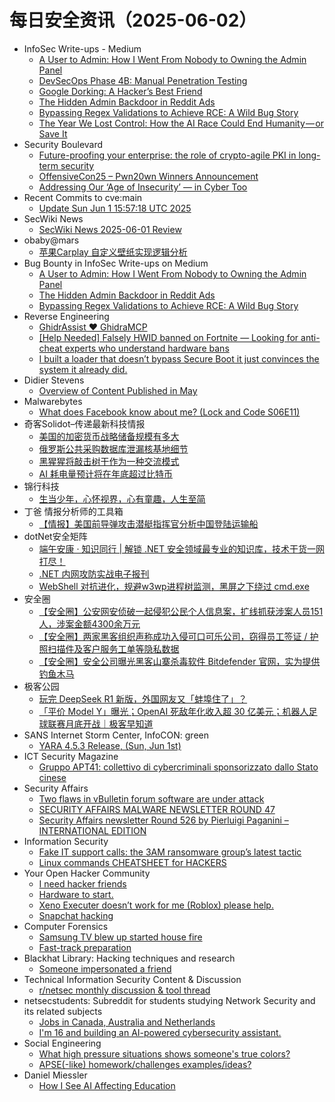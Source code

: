 # 每日安全资讯（2025-06-02）

- InfoSec Write-ups - Medium
  - [A User to Admin: How I Went From Nobody to Owning the Admin Panel](https://infosecwriteups.com/a-user-to-admin-how-i-went-from-nobody-to-owning-the-admin-panel-7dcc22344720?source=rss----7b722bfd1b8d---4)
  - [DevSecOps Phase 4B: Manual Penetration Testing](https://infosecwriteups.com/devsecops-phase-4b-manual-penetration-testing-9c9e0493531d?source=rss----7b722bfd1b8d---4)
  - [Google Dorking: A Hacker’s Best Friend](https://infosecwriteups.com/google-dorking-a-hackers-best-friend-716dfb3e9739?source=rss----7b722bfd1b8d---4)
  - [The Hidden Admin Backdoor in Reddit Ads](https://infosecwriteups.com/the-hidden-admin-backdoor-in-reddit-ads-32eeb8e1e216?source=rss----7b722bfd1b8d---4)
  - [Bypassing Regex Validations to Achieve RCE: A Wild Bug Story](https://infosecwriteups.com/bypassing-regex-validations-to-achieve-rce-a-wild-bug-story-6476faccbc23?source=rss----7b722bfd1b8d---4)
  - [The Year We Lost Control: How the AI Race Could End Humanity — or Save It](https://infosecwriteups.com/the-year-we-lost-control-how-the-ai-race-could-end-humanity-or-save-it-3e00544e663c?source=rss----7b722bfd1b8d---4)
- Security Boulevard
  - [Future-proofing your enterprise: the role of crypto-agile PKI in long-term security](https://securityboulevard.com/2025/06/future-proofing-your-enterprise-the-role-of-crypto-agile-pki-in-long-term-security/?utm_source=rss&utm_medium=rss&utm_campaign=future-proofing-your-enterprise-the-role-of-crypto-agile-pki-in-long-term-security)
  - [OffensiveCon25 – Pwn20wn Winners Announcement](https://securityboulevard.com/2025/06/offensivecon25-pwn20wn-winners-announcement-2/?utm_source=rss&utm_medium=rss&utm_campaign=offensivecon25-pwn20wn-winners-announcement-2)
  - [Addressing Our ‘Age of Insecurity’ — in Cyber Too](https://securityboulevard.com/2025/06/addressing-our-age-of-insecurity-in-cyber-too/?utm_source=rss&utm_medium=rss&utm_campaign=addressing-our-age-of-insecurity-in-cyber-too)
- Recent Commits to cve:main
  - [Update Sun Jun  1 15:57:18 UTC 2025](https://github.com/trickest/cve/commit/5684468e53670eaa7910d1c147715f16a04abc0a)
- SecWiki News
  - [SecWiki News 2025-06-01 Review](http://www.sec-wiki.com/?2025-06-01)
- obaby@mars
  - [苹果Carplay 自定义壁纸实现逻辑分析](https://h4ck.org.cn/2025/06/20875)
- Bug Bounty in InfoSec Write-ups on Medium
  - [A User to Admin: How I Went From Nobody to Owning the Admin Panel](https://infosecwriteups.com/a-user-to-admin-how-i-went-from-nobody-to-owning-the-admin-panel-7dcc22344720?source=rss----7b722bfd1b8d--bug_bounty)
  - [The Hidden Admin Backdoor in Reddit Ads](https://infosecwriteups.com/the-hidden-admin-backdoor-in-reddit-ads-32eeb8e1e216?source=rss----7b722bfd1b8d--bug_bounty)
  - [Bypassing Regex Validations to Achieve RCE: A Wild Bug Story](https://infosecwriteups.com/bypassing-regex-validations-to-achieve-rce-a-wild-bug-story-6476faccbc23?source=rss----7b722bfd1b8d--bug_bounty)
- Reverse Engineering
  - [GhidrAssist ❤️ GhidraMCP](https://www.reddit.com/r/ReverseEngineering/comments/1l0zqk7/ghidrassist_ghidramcp/)
  - [[Help Needed] Falsely HWID banned on Fortnite — Looking for anti-cheat experts who understand hardware bans](https://www.reddit.com/r/ReverseEngineering/comments/1l10j8f/help_needed_falsely_hwid_banned_on_fortnite/)
  - [I built a loader that doesn’t bypass Secure Boot it just convinces the system it already did.](https://www.reddit.com/r/ReverseEngineering/comments/1l0dnud/i_built_a_loader_that_doesnt_bypass_secure_boot/)
- Didier Stevens
  - [Overview of Content Published in May](https://blog.didierstevens.com/2025/06/01/overview-of-content-published-in-may-10/)
- Malwarebytes
  - [What does Facebook know about me? (Lock and Code S06E11)](https://www.malwarebytes.com/blog/podcast/2025/06/what-does-facebook-know-about-me-lock-and-code-s06e11)
- 奇客Solidot–传递最新科技情报
  - [美国的加密货币战略储备规模有多大](https://www.solidot.org/story?sid=81446)
  - [俄罗斯公共采购数据库泄漏核基地细节](https://www.solidot.org/story?sid=81445)
  - [黑猩猩将敲击树干作为一种交流模式](https://www.solidot.org/story?sid=81444)
  - [AI 耗电量预计将在年底超过比特币](https://www.solidot.org/story?sid=81442)
- 锦行科技
  - [生当少年，心怀视界，心有童趣，人生至简](https://mp.weixin.qq.com/s?__biz=MzIxNTQxMjQyNg==&mid=2247494121&idx=1&sn=438a50d0b36f17354bd2cd79316d88b0)
- 丁爸 情报分析师的工具箱
  - [【情报】美国前导弹攻击潜艇指挥官分析中国登陆运输船](https://mp.weixin.qq.com/s?__biz=MzI2MTE0NTE3Mw==&mid=2651150182&idx=1&sn=20d9cf3063800256a431470ef82e4893)
- dotNet安全矩阵
  - [端午安康 · 知识同行 | 解锁 .NET 安全领域最专业的知识库，技术干货一网打尽！](https://mp.weixin.qq.com/s?__biz=MzUyOTc3NTQ5MA==&mid=2247499779&idx=1&sn=888a85dc5092058bea474c25e0d3d7a6)
  - [.NET 内网攻防实战电子报刊](https://mp.weixin.qq.com/s?__biz=MzUyOTc3NTQ5MA==&mid=2247499779&idx=2&sn=5aea3f2ee793dfffe5283849eb3238e1)
  - [WebShell 对抗进化，规避w3wp进程树监测，黑屏之下绕过 cmd.exe](https://mp.weixin.qq.com/s?__biz=MzUyOTc3NTQ5MA==&mid=2247499779&idx=3&sn=a5a379f064935bcba63f92e1b1872b33)
- 安全圈
  - [【安全圈】公安网安侦破一起侵犯公民个人信息案，扩线抓获涉案人员151人，涉案金额4300余万元](https://mp.weixin.qq.com/s?__biz=MzIzMzE4NDU1OQ==&mid=2652069954&idx=1&sn=2481e1397c8a8ef5039d17a325ed5228)
  - [【安全圈】两家黑客组织声称成功入侵可口可乐公司，窃得员工签证 / 护照扫描件及客户服务工单等隐私数据](https://mp.weixin.qq.com/s?__biz=MzIzMzE4NDU1OQ==&mid=2652069954&idx=2&sn=ff395d0b222a78a09229427925eb191e)
  - [【安全圈】安全公司曝光黑客山寨杀毒软件 Bitdefender 官网，实为提供钓鱼木马](https://mp.weixin.qq.com/s?__biz=MzIzMzE4NDU1OQ==&mid=2652069954&idx=3&sn=2fff6fa4cbbd5ae860914eae8c0ded1f)
- 极客公园
  - [玩完 DeepSeek R1 新版，外国网友又「蚌埠住了」？](https://mp.weixin.qq.com/s?__biz=MTMwNDMwODQ0MQ==&mid=2653080538&idx=1&sn=a4a616403b2f95ca3d454da38e476f23)
  - [「平价 Model Y」曝光；OpenAI 死敌年化收入超 30 亿美元；机器人足球联赛月底开战｜极客早知道](https://mp.weixin.qq.com/s?__biz=MTMwNDMwODQ0MQ==&mid=2653080496&idx=1&sn=c9445b95e83d0ce8360821d324caa49a)
- SANS Internet Storm Center, InfoCON: green
  - [YARA 4.5.3 Release, (Sun, Jun 1st)](https://isc.sans.edu/diary/rss/31976)
- ICT Security Magazine
  - [Gruppo APT41: collettivo di cybercriminali sponsorizzato dallo Stato cinese](https://www.ictsecuritymagazine.com/articoli/gruppo-apt41-hacking/)
- Security Affairs
  - [Two flaws in vBulletin forum software are under attack](https://securityaffairs.com/178481/security/two-flaws-in-vbulletin-forum-software-are-under-attack.html)
  - [SECURITY AFFAIRS MALWARE NEWSLETTER ROUND 47](https://securityaffairs.com/178474/malware/security-affairs-malware-newsletter-round-47.html)
  - [Security Affairs newsletter Round 526 by Pierluigi Paganini – INTERNATIONAL EDITION](https://securityaffairs.com/178468/breaking-news/security-affairs-newsletter-round-526-by-pierluigi-paganini-international-edition.html)
- Information Security
  - [Fake IT support calls: the 3AM ransomware group’s latest tactic](https://www.reddit.com/r/Information_Security/comments/1l0zuuk/fake_it_support_calls_the_3am_ransomware_groups/)
  - [Linux commands CHEATSHEET for HACKERS](https://www.reddit.com/r/Information_Security/comments/1l0xln0/linux_commands_cheatsheet_for_hackers/)
- Your Open Hacker Community
  - [I need hacker friends](https://www.reddit.com/r/HowToHack/comments/1l10wst/i_need_hacker_friends/)
  - [Hardware to start.](https://www.reddit.com/r/HowToHack/comments/1l0v3ym/hardware_to_start/)
  - [Xeno Executer doesn’t work for me (Roblox) please help.](https://www.reddit.com/r/HowToHack/comments/1l0y66v/xeno_executer_doesnt_work_for_me_roblox_please/)
  - [Snapchat hacking](https://www.reddit.com/r/HowToHack/comments/1l0z2ee/snapchat_hacking/)
- Computer Forensics
  - [Samsung TV blew up started house fire](https://www.reddit.com/r/computerforensics/comments/1l123dn/samsung_tv_blew_up_started_house_fire/)
  - [Fast-track preparation](https://www.reddit.com/r/computerforensics/comments/1l0pqrg/fasttrack_preparation/)
- Blackhat Library: Hacking techniques and research
  - [Someone impersonated a friend](https://www.reddit.com/r/blackhat/comments/1l0u100/someone_impersonated_a_friend/)
- Technical Information Security Content & Discussion
  - [r/netsec monthly discussion & tool thread](https://www.reddit.com/r/netsec/comments/1l0ozt4/rnetsec_monthly_discussion_tool_thread/)
- netsecstudents: Subreddit for students studying Network Security and its related subjects
  - [Jobs in Canada, Australia and Netherlands](https://www.reddit.com/r/netsecstudents/comments/1l0o0l7/jobs_in_canada_australia_and_netherlands/)
  - [I'm 16 and building an AI-powered cybersecurity assistant.](https://www.reddit.com/r/netsecstudents/comments/1l0pcga/im_16_and_building_an_aipowered_cybersecurity/)
- Social Engineering
  - [What high pressure situations shows someone's true colors?](https://www.reddit.com/r/SocialEngineering/comments/1l0vlgf/what_high_pressure_situations_shows_someones_true/)
  - [APSE(-like) homework/challenges examples/ideas?](https://www.reddit.com/r/SocialEngineering/comments/1l135d0/apselike_homeworkchallenges_examplesideas/)
- Daniel Miessler
  - [How I See AI Affecting Education](https://danielmiessler.com/blog/ai-effect-education)
